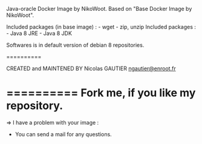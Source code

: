 Java-oracle Docker Image by NikoWoot.
	Based on "Base Docker Image by NikoWoot".

Included packages (in base image) : - wget
		   							- zip, unzip
Included packages : - Java 8 JRE
					- Java 8 JDK

Softwares is in default version of debian 8 repositories.

==========

CREATED and MAINTENED BY
Nicolas GAUTIER <ngautier@enroot.fr>

==========
	Fork me, if you like my repository.
==========

=> I have a problem with your image :
- You can send a mail for any questions.
